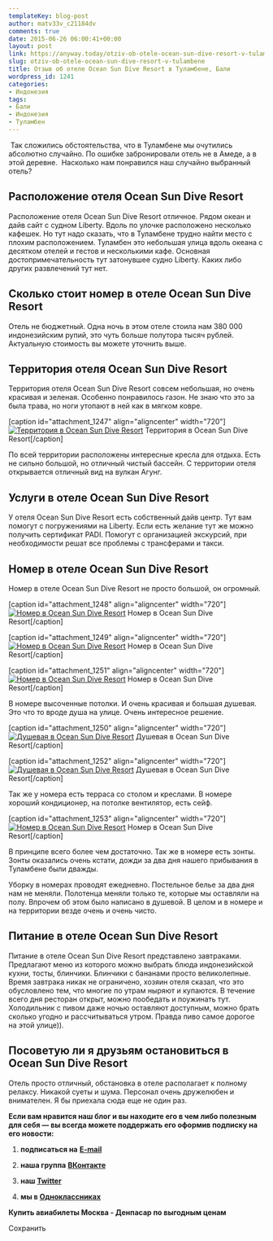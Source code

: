 ```yaml
---
templateKey: blog-post
author: matv33v_c21184dv
comments: true
date: 2015-06-26 06:00:41+00:00
layout: post
link: https://anyway.today/otziv-ob-otele-ocean-sun-dive-resort-v-tulambene/
slug: otziv-ob-otele-ocean-sun-dive-resort-v-tulambene
title: Отзыв об отеле Ocean Sun Dive Resort в Туламбене, Бали
wordpress_id: 1241
categories:
- Индонезия
tags:
- Бали
- Индонезия
- Туламбен
---
```


 Так сложились обстоятельства, что в Туламбене мы очутились абсолютно случайно. По ошибке забронировали отель не в Амеде, а в этой деревне.  Насколько нам понравился наш случайно выбранный отель?


<!-- more -->


## Расположение отеля Ocean Sun Dive Resort




Расположение отеля Ocean Sun Dive Resort отличное. Рядом океан и дайв сайт с судном Liberty. Вдоль по улочке расположено несколько кафешек. Но тут надо сказать, что в Туламбене трудно найти место с плохим расположением. Туламбен это небольшая улица вдоль океана с десятком отелей и гестов и несколькими кафе. Основная достопримечательность тут затонувшее судно Liberty. Каких либо других развлечений тут нет.





## Сколько стоит номер в отеле Ocean Sun Dive Resort




Отель не бюджетный. Одна ночь в этом отеле стоила нам 380 000 индонезийским рупий, это чуть больше полутора тысяч рублей. Актуальную стоимость вы можете уточнить выше.


## Территория отеля Ocean Sun Dive Resort


Территория отеля Ocean Sun Dive Resort совсем небольшая, но очень красивая и зеленая. Особенно понравилось газон. Не знаю что это за была трава, но ноги утопают в ней как в мягком ковре.

[caption id="attachment_1247" align="aligncenter" width="720"][![Территория в Ocean Sun Dive Resort](https://anyway.today/wp-content/uploads/2015/06/IMG_9048.jpg)](https://anyway.today/wp-content/uploads/2015/06/IMG_9048.jpg) Территория в Ocean Sun Dive Resort[/caption]

По всей территории расположены интересные кресла для отдыха. Есть не сильно большой, но отличный чистый бассейн. С территории отеля открывается отличный вид на вулкан Агунг.


## Услуги в отеле Ocean Sun Dive Resort


У отеля Ocean Sun Dive Resort есть собственный дайв центр. Тут вам помогут с погружениями на Liberty. Если есть желание тут же можно получить сертификат PADI. Помогут с организацией экскурсий, при необходимости решат все проблемы с трансферами и такси.


## Номер в отеле Ocean Sun Dive Resort


Номер в отеле Ocean Sun Dive Resort не просто большой, он огромный.

[caption id="attachment_1248" align="aligncenter" width="720"][![Номер в Ocean Sun Dive Resort](https://anyway.today/wp-content/uploads/2015/06/IMG_9034.jpg)](https://anyway.today/wp-content/uploads/2015/06/IMG_9034.jpg) Номер в Ocean Sun Dive Resort[/caption]

[caption id="attachment_1249" align="aligncenter" width="720"][![Номер в Ocean Sun Dive Resort](https://anyway.today/wp-content/uploads/2015/06/IMG_90341.jpg)](https://anyway.today/wp-content/uploads/2015/06/IMG_90341.jpg) Номер в Ocean Sun Dive Resort[/caption]

[caption id="attachment_1251" align="aligncenter" width="720"][![Номер в Ocean Sun Dive Resort](https://anyway.today/wp-content/uploads/2015/06/IMG_9036.jpg)](https://anyway.today/wp-content/uploads/2015/06/IMG_9036.jpg) Номер в Ocean Sun Dive Resort[/caption]

В номере высоченные потолки. И очень красивая и большая душевая. Это что то вроде душа на улице. Очень интересное решение.

[caption id="attachment_1250" align="aligncenter" width="720"][![Душевая в Ocean Sun Dive Resort](https://anyway.today/wp-content/uploads/2015/06/IMG_9039.jpg)](https://anyway.today/wp-content/uploads/2015/06/IMG_9039.jpg) Душевая в Ocean Sun Dive Resort[/caption]

[caption id="attachment_1252" align="aligncenter" width="720"][![Душевая в Ocean Sun Dive Resort](https://anyway.today/wp-content/uploads/2015/06/IMG_9042.jpg)](https://anyway.today/wp-content/uploads/2015/06/IMG_9042.jpg) Душевая в Ocean Sun Dive Resort[/caption]

Так же у номера есть терраса со столом и креслами. В номере хороший кондиционер, на потолке вентилятор, есть сейф.

[caption id="attachment_1253" align="aligncenter" width="720"][![Номер в Ocean Sun Dive Resort](https://anyway.today/wp-content/uploads/2015/06/IMG_9037.jpg)](https://anyway.today/wp-content/uploads/2015/06/IMG_9037.jpg) Номер в Ocean Sun Dive Resort[/caption]



В принципе всего более чем достаточно. Так же в номере есть зонты. Зонты оказались очень кстати, дожди за два дня нашего прибывания в Туламбене были дважды.

Уборку в номерах проводят ежедневно. Постельное белье за два дня нам не меняли. Полотенца меняли только те, которые мы оставляли на полу. Впрочем об этом было написано в душевой. В целом и в номере и на территории везде очень и очень чисто.


## Питание в отеле Ocean Sun Dive Resort


Питание в отеле Ocean Sun Dive Resort представлено завтраками. Предлагают меню из которого можно выбрать блюда индонезийской кухни, тосты, блинчики. Блинчики с бананами просто великолепные. Время завтрака никак не ограничено, хозяин отеля сказал, что это обусловлено тем, что многие по утрам ныряют и купаются. В течение всего дня ресторан открыт, можно пообедать и поужинать тут. Холодильник с пивом даже ночью оставляют доступным, можно брать сколько угодно и рассчитываться утром. Правда пиво самое дорогое на этой улице)).


## Посоветую ли я друзьям остановиться в Ocean Sun Dive Resort


Отель просто отличный, обстановка в отеле располагает к полному релаксу. Никакой суеты и шума. Персонал очень дружелюбен и внимателен. Я бы приехала сюда еще не один раз.

**Если вам нравится наш блог и вы находите его в чем либо полезным для себя — вы всегда можете поддержать его оформив подписку на его новости:**



 	
  1. **подписаться на** [**E-mail**](https://feedburner.google.com/fb/a/mailverify?uri=Anywaytoday&amp;loc=en_US)

 	
  2. **наша группа** [**ВКонтакте**](https://vk.com/public90452188)

 	
  3. **наш [Twitter](https://twitter.com/TodayAnyway)**

 	
  4. **мы в [Одноклассниках](https://ok.ru/group/54402107244544)**


**Купить авиабилеты Москва - Денпасар по выгодным ценам**

Сохранить

